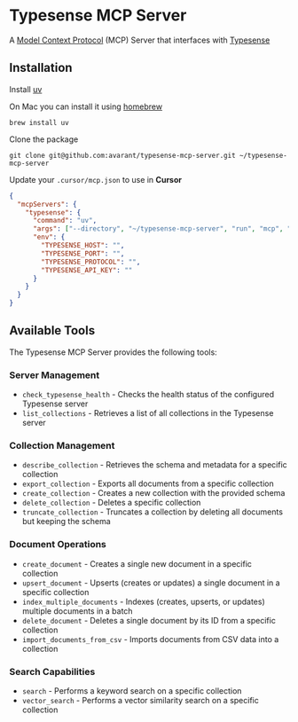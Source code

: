 # Typesense MCP Server

A [Model Context Protocol](https://github.com/modelcontextprotocol/python-sdk) (MCP) Server that interfaces with [Typesense](https://typesense.org/)

## Installation

Install [uv](https://docs.astral.sh/uv/getting-started/installation/)

On Mac you can install it using [homebrew](https://brew.sh/)

```shell
brew install uv
```

Clone the package

```shell
git clone git@github.com:avarant/typesense-mcp-server.git ~/typesense-mcp-server
```

Update your `.cursor/mcp.json` to use in **Cursor**

```json
{
  "mcpServers": {
    "typesense": {
      "command": "uv",
      "args": ["--directory", "~/typesense-mcp-server", "run", "mcp", "run", "main.py"],
      "env": {
        "TYPESENSE_HOST": "",
        "TYPESENSE_PORT": "", 
        "TYPESENSE_PROTOCOL": "",
        "TYPESENSE_API_KEY": ""
      }
    }
  }
}
```

## Available Tools

The Typesense MCP Server provides the following tools:

### Server Management
- `check_typesense_health` - Checks the health status of the configured Typesense server
- `list_collections` - Retrieves a list of all collections in the Typesense server

### Collection Management
- `describe_collection` - Retrieves the schema and metadata for a specific collection
- `export_collection` - Exports all documents from a specific collection
- `create_collection` - Creates a new collection with the provided schema
- `delete_collection` - Deletes a specific collection
- `truncate_collection` - Truncates a collection by deleting all documents but keeping the schema

### Document Operations
- `create_document` - Creates a single new document in a specific collection
- `upsert_document` - Upserts (creates or updates) a single document in a specific collection
- `index_multiple_documents` - Indexes (creates, upserts, or updates) multiple documents in a batch
- `delete_document` - Deletes a single document by its ID from a specific collection
- `import_documents_from_csv` - Imports documents from CSV data into a collection

### Search Capabilities
- `search` - Performs a keyword search on a specific collection
- `vector_search` - Performs a vector similarity search on a specific collection

